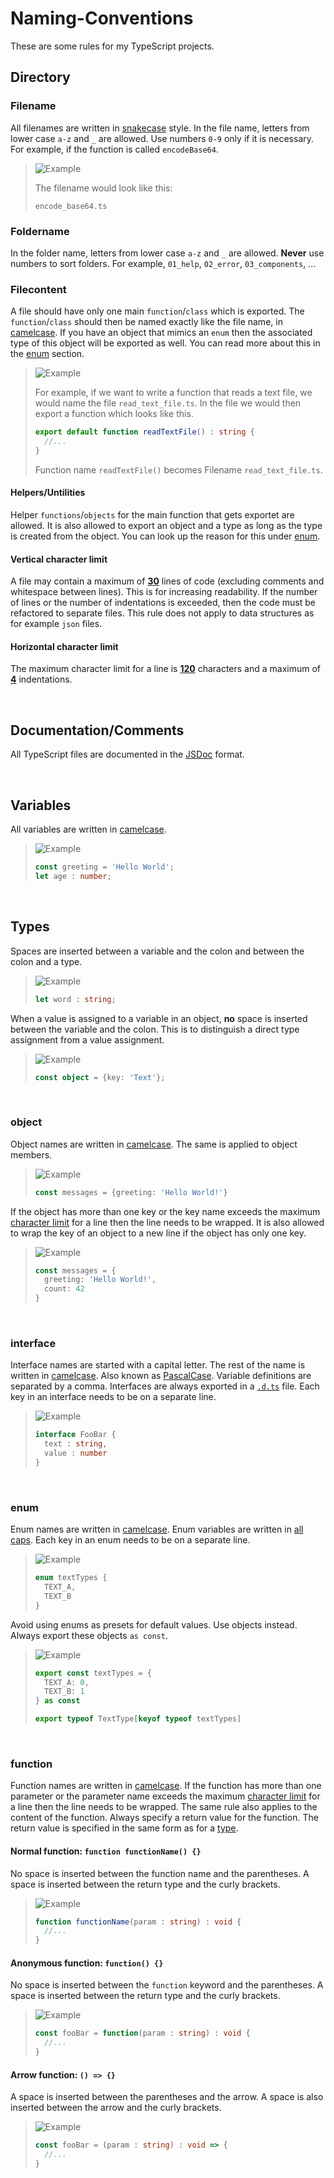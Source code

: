 [L001]: https://en.wikipedia.org/wiki/Camel_case
[L002]: https://en.wikipedia.org/wiki/Snake_case
[L003]: https://en.wikipedia.org/wiki/All_caps
[L004]: https://en.wikipedia.org/wiki/Pascal_case

[L010]: https://www.typescriptlang.org/docs/handbook/declaration-files/templates/module-d-ts.html
[L011]: https://jsdoc.app/

# Naming-Conventions
These are some rules for my TypeScript projects.

## Directory
### Filename
All filenames are written in [snakecase][L002] style. In the file name, letters from lower case `a-z` and `_` are allowed. Use numbers `0-9` only if it is necessary. For example, if the function is called `encodeBase64`.
> <picture>
>   <source media="(prefers-color-scheme: light)" srcset="https://raw.githubusercontent.com/Mqxx/GitHub-Markdown/main/blockquotes/badge/light-theme/example.svg">
>   <img alt="Example" src="https://raw.githubusercontent.com/Mqxx/GitHub-Markdown/main/blockquotes/badge/dark-theme/example.svg">
> </picture><br>
>
> The filename would look like this:
> ```
> encode_base64.ts
> ```


### Foldername
In the folder name, letters from lower case `a-z` and `_` are allowed. **Never** use numbers to sort folders. For example, `01_help`, `02_error`, `03_components`, ...

### Filecontent
A file should have only one main `function`/`class` which is exported. The `function`/`class` should then be named exactly like the file name, in [camelcase][L001]. If you have an object that mimics an `enum` then the associated type of this object will be exported as well. You can read more about this in the [enum](#enum) section.

> <picture>
>   <source media="(prefers-color-scheme: light)" srcset="https://raw.githubusercontent.com/Mqxx/GitHub-Markdown/main/blockquotes/badge/light-theme/example.svg">
>   <img alt="Example" src="https://raw.githubusercontent.com/Mqxx/GitHub-Markdown/main/blockquotes/badge/dark-theme/example.svg">
> </picture><br>
>
> For example, if we want to write a function that reads a text file, we would name the file `read_text_file.ts`. In the file we would then export a function which looks like this.
> ```ts
> export default function readTextFile() : string {
>   //...
> }
> ```
> Function name `readTextFile()` becomes Filename `read_text_file.ts`.

#### Helpers/Untilities
Helper `functions`/`objects` for the main function that gets exportet are allowed. It is also allowed to export an object and a type as long as the type is created from the object. You can look up the reason for this under [enum](#enum).

#### Vertical character limit
A file may contain a maximum of **<ins>30</ins>** lines of code (excluding comments and whitespace between lines). This is for increasing readability. If the number of lines or the number of indentations is exceeded, then the code must be refactored to separate files. This rule does not apply to data structures as for example `json` files.

#### Horizontal character limit
The maximum character limit for a line is **<ins>120</ins>** characters and a maximum of **<ins>4</ins>** indentations.

<br>

## Documentation/Comments
All TypeScript files are documented in the [JSDoc][L011] format.

<br>

## Variables
All variables are written in [camelcase][L001].

> <picture>
>   <source media="(prefers-color-scheme: light)" srcset="https://raw.githubusercontent.com/Mqxx/GitHub-Markdown/main/blockquotes/badge/light-theme/example.svg">
>   <img alt="Example" src="https://raw.githubusercontent.com/Mqxx/GitHub-Markdown/main/blockquotes/badge/dark-theme/example.svg">
> </picture><br>
>
> ```ts
> const greeting = 'Hello World';
> let age : number;
> ```

<br>

## Types
Spaces are inserted between a variable and the colon and between the colon and a type. 

> <picture>
>   <source media="(prefers-color-scheme: light)" srcset="https://raw.githubusercontent.com/Mqxx/GitHub-Markdown/main/blockquotes/badge/light-theme/example.svg">
>   <img alt="Example" src="https://raw.githubusercontent.com/Mqxx/GitHub-Markdown/main/blockquotes/badge/dark-theme/example.svg">
> </picture><br>
>
> ```ts
> let word : string;
> ```

When a value is assigned to a variable in an object, **no** space is inserted between the variable and the colon. This is to distinguish a direct type assignment from a value assignment.

> <picture>
>   <source media="(prefers-color-scheme: light)" srcset="https://raw.githubusercontent.com/Mqxx/GitHub-Markdown/main/blockquotes/badge/light-theme/example.svg">
>   <img alt="Example" src="https://raw.githubusercontent.com/Mqxx/GitHub-Markdown/main/blockquotes/badge/dark-theme/example.svg">
> </picture><br>
>
> ```ts
> const object = {key: 'Text'};
> ```

<br>

### object
Object names are written in [camelcase][L001]. The same is applied to object members. 

> <picture>
>   <source media="(prefers-color-scheme: light)" srcset="https://raw.githubusercontent.com/Mqxx/GitHub-Markdown/main/blockquotes/badge/light-theme/example.svg">
>   <img alt="Example" src="https://raw.githubusercontent.com/Mqxx/GitHub-Markdown/main/blockquotes/badge/dark-theme/example.svg">
> </picture><br>
>
> ```ts
> const messages = {greeting: 'Hello World!'}
> ```

If the object has more than one key or the key name exceeds the maximum [character limit](#character-limit) for a line then the line needs to be wrapped. It is also allowed to wrap the key of an object to a new line if the object has only one key.

> <picture>
>   <source media="(prefers-color-scheme: light)" srcset="https://raw.githubusercontent.com/Mqxx/GitHub-Markdown/main/blockquotes/badge/light-theme/example.svg">
>   <img alt="Example" src="https://raw.githubusercontent.com/Mqxx/GitHub-Markdown/main/blockquotes/badge/dark-theme/example.svg">
> </picture><br>
>
> ```ts
> const messages = {
>   greeting: 'Hello World!',
>   count: 42
> }
> ```

<br>

### interface
Interface names are started with a capital letter. The rest of the name is written in [camelcase][L001]. Also known as [PascalCase][L004]. Variable definitions are separated by a comma. Interfaces are always exported in a [`.d.ts`][L010] file. Each key in an interface needs to be on a separate line.

> <picture>
>   <source media="(prefers-color-scheme: light)" srcset="https://raw.githubusercontent.com/Mqxx/GitHub-Markdown/main/blockquotes/badge/light-theme/example.svg">
>   <img alt="Example" src="https://raw.githubusercontent.com/Mqxx/GitHub-Markdown/main/blockquotes/badge/dark-theme/example.svg">
> </picture><br>
>
> ```ts
> interface FooBar {
>   text : string,
>   value : number
> }
> ```

<br>

### enum
Enum names are written in [camelcase][L001]. Enum variables are written in [all caps][L003]. Each key in an enum needs to be on a separate line.

> <picture>
>   <source media="(prefers-color-scheme: light)" srcset="https://raw.githubusercontent.com/Mqxx/GitHub-Markdown/main/blockquotes/badge/light-theme/example.svg">
>   <img alt="Example" src="https://raw.githubusercontent.com/Mqxx/GitHub-Markdown/main/blockquotes/badge/dark-theme/example.svg">
> </picture><br>
>
> ```ts
> enum textTypes {
>   TEXT_A,
>   TEXT_B
> }
> ```

Avoid using enums as presets for default values. Use objects instead. Always export these objects `as const`.

> <picture>
>   <source media="(prefers-color-scheme: light)" srcset="https://raw.githubusercontent.com/Mqxx/GitHub-Markdown/main/blockquotes/badge/light-theme/example.svg">
>   <img alt="Example" src="https://raw.githubusercontent.com/Mqxx/GitHub-Markdown/main/blockquotes/badge/dark-theme/example.svg">
> </picture><br>
>
> ```ts
> export const textTypes = {
>   TEXT_A: 0,
>   TEXT_B: 1
> } as const
> 
> export typeof TextType[keyof typeof textTypes]
> ```

<br>

### function
Function names are written in [camelcase][L001]. If the function has more than one parameter or the parameter name exceeds the maximum [character limit](#character-limit) for a line then the line needs to be wrapped. The same rule also applies to the content of the function. Always specify a return value for the function. The return value is specified in the same form as for a [type](#types).

#### Normal function: `function functionName() {}`
No space is inserted between the function name and the parentheses. A space is inserted between the return type and the curly brackets.

> <picture>
>   <source media="(prefers-color-scheme: light)" srcset="https://raw.githubusercontent.com/Mqxx/GitHub-Markdown/main/blockquotes/badge/light-theme/example.svg">
>   <img alt="Example" src="https://raw.githubusercontent.com/Mqxx/GitHub-Markdown/main/blockquotes/badge/dark-theme/example.svg">
> </picture><br>
>
> ```ts
> function functionName(param : string) : void {
>   //...
> }
> ```

#### Anonymous function: `function() {}`
No space is inserted between the `function` keyword and the parentheses. A space is inserted between the return type and the curly brackets.

> <picture>
>   <source media="(prefers-color-scheme: light)" srcset="https://raw.githubusercontent.com/Mqxx/GitHub-Markdown/main/blockquotes/badge/light-theme/example.svg">
>   <img alt="Example" src="https://raw.githubusercontent.com/Mqxx/GitHub-Markdown/main/blockquotes/badge/dark-theme/example.svg">
> </picture><br>
>
> ```ts
> const fooBar = function(param : string) : void {
>   //...
> }
> ```

#### Arrow function: `() => {}`
A space is inserted between the parentheses and the arrow. A space is also inserted between the arrow and the curly brackets.

> <picture>
>   <source media="(prefers-color-scheme: light)" srcset="https://raw.githubusercontent.com/Mqxx/GitHub-Markdown/main/blockquotes/badge/light-theme/example.svg">
>   <img alt="Example" src="https://raw.githubusercontent.com/Mqxx/GitHub-Markdown/main/blockquotes/badge/dark-theme/example.svg">
> </picture><br>
>
> ```ts
> const fooBar = (param : string) : void => {
>   //...
> }
> ```


